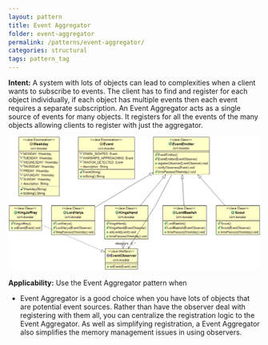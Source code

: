 ```yaml
---
layout: pattern
title: Event Aggregator
folder: event-aggregator
permalink: /patterns/event-aggregator/
categories: structural
tags: pattern_tag
---
```


**Intent:** A system with lots of objects can lead to complexities when a
client wants to subscribe to events. The client has to find and register for
each object individually, if each object has multiple events then each event
requires a separate subscription. An Event Aggregator acts as a single source
of events for many objects. It registers for all the events of the many objects
allowing clients to register with just the aggregator.

![alt text](./etc/classes.png "Event Aggregator")

**Applicability:** Use the Event Aggregator pattern when

* Event Aggregator is a good choice when you have lots of objects that are
  potential event sources. Rather than have the observer deal with registering
  with them all, you can centralize the registration logic to the Event
  Aggregator. As well as simplifying registration, a Event Aggregator also
  simplifies the memory management issues in using observers.
